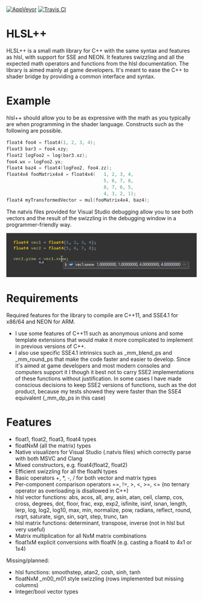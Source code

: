 [![AppVeyor](https://ci.appveyor.com/api/projects/status/18dgjfa958f4xqkm/branch/master?svg=true)](https://ci.appveyor.com/project/redorav/hlslpp)
[![Travis CI](https://travis-ci.org/redorav/hlslpp.svg?branch=master)](https://travis-ci.org/redorav/hlslpp)

# HLSL++

HLSL++ is a small math library for C++ with the same syntax and features as hlsl, with support for SSE and NEON. It features swizzling and all the expected math operators and functions from the hlsl documentation. The library is aimed mainly at game developers. It's meant to ease the C++ to shader bridge by providing a common interface and syntax.

# Example

hlsl++ should allow you to be as expressive with the math as you typically are when programming in the shader language. Constructs such as the following are possible.

```cpp
float4 foo4 = float4(1, 2, 3, 4);
float3 bar3 = foo4.xzy;
float2 logFoo2 = log(bar3.xz);
foo4.wx = logFoo2.yx;
float4 baz4 = float4(logFoo2, foo4.zz);
float4x4 fooMatrix4x4 = float4x4(	1, 2, 3, 4,
									5, 6, 7, 8,
									8, 7, 6, 5,
									4, 3, 2, 1);
float4 myTransformedVector = mul(fooMatrix4x4, baz4);
```

The natvis files provided for Visual Studio debugging allow you to see both vectors and the result of the swizzling in the debugging window in a programmer-friendly way.

<p align="center">
  <img align="center" src="/github/images/swizzle_natvis_preview.png?raw=true" alt="Swizzle Natvis Preview">
</p>

# Requirements

Required features for the library to compile are C++11, and SSE4.1 for x86/64 and NEON for ARM. 

* I use some features of C++11 such as anonymous unions and some template extensions that would make it more complicated to implement in previous versions of C++.
* I also use specific SSE4.1 intrinsics such as _mm_blend_ps and _mm_round_ps that make the code faster and easier to develop. Since it's aimed at game developers and most modern consoles and computers support it I though it best not to carry SSE2 implementations of these functions without justification. In some cases I have made conscious decisions to keep SSE2 versions of functions, such as the dot product, because my tests showed they were faster than the SSE4 equivalent (_mm_dp_ps in this case)

# Features

* float1, float2, float3, float4 types
* floatNxM (all the matrix) types
* Native visualizers for Visual Studio (.natvis files) which correctly parse with both MSVC and Clang
* Mixed constructors, e.g. float4(float2, float2)
* Efficient swizzling for all the floatN types
* Basic operators +, *, -, / for both vector and matrix types
* Per-component comparison operators ==, !=, >, <, >=, <= (no ternary operator as overloading is disallowed in C++)
* hlsl vector functions: abs, acos, all, any, asin, atan, ceil, clamp, cos, cross, degrees, dot, floor, frac, exp, exp2, isfinite, isinf, isnan, length, lerp, log, log2, log10, max, min, normalize, pow, radians, reflect, round, rsqrt, saturate, sign, sin, sqrt, step, trunc, tan
* hlsl matrix functions: determinant, transpose, inverse (not in hlsl but very useful)
* Matrix multiplication for all NxM matrix combinations
* float1xM explicit conversions with floatN (e.g. casting a float4 to 4x1 or 1x4)

Missing/planned:

* hlsl functions: smoothstep, atan2, cosh, sinh, tanh
* floatNxM _m00_m01 style swizzling (rows implemented but missing columns)
* Integer/bool vector types